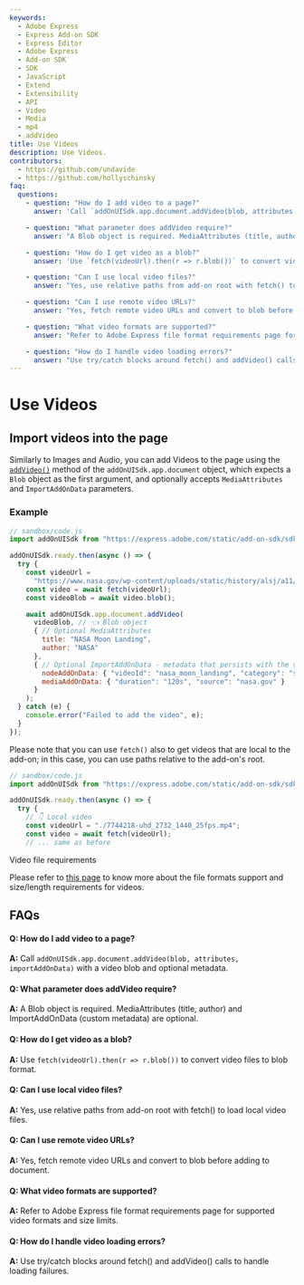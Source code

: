 ```yaml
---
keywords:
  - Adobe Express
  - Express Add-on SDK
  - Express Editor
  - Adobe Express
  - Add-on SDK
  - SDK
  - JavaScript
  - Extend
  - Extensibility
  - API
  - Video
  - Media
  - mp4
  - addVideo
title: Use Videos
description: Use Videos.
contributors:
  - https://github.com/undavide
  - https://github.com/hollyschinsky
faq:
  questions:
    - question: "How do I add video to a page?"
      answer: 'Call `addOnUISdk.app.document.addVideo(blob, attributes, importAddOnData)` with a video blob and optional metadata.'

    - question: "What parameter does addVideo require?"
      answer: "A Blob object is required. MediaAttributes (title, author) and ImportAddOnData (custom metadata) are optional."

    - question: "How do I get video as a blob?"
      answer: 'Use `fetch(videoUrl).then(r => r.blob())` to convert video files to blob format.'

    - question: "Can I use local video files?"
      answer: "Yes, use relative paths from add-on root with fetch() to load local video files."

    - question: "Can I use remote video URLs?"
      answer: "Yes, fetch remote video URLs and convert to blob before adding to document."

    - question: "What video formats are supported?"
      answer: "Refer to Adobe Express file format requirements page for supported video formats and size limits."

    - question: "How do I handle video loading errors?"
      answer: "Use try/catch blocks around fetch() and addVideo() calls to handle loading failures."
---
```


# Use Videos

## Import videos into the page

Similarly to Images and Audio, you can add Videos to the page using the [`addVideo()`](../../../references/addonsdk/app-document.md#addvideo) method of the `addOnUISdk.app.document` object, which expects a `Blob` object as the first argument, and optionally accepts `MediaAttributes` and `ImportAddOnData` parameters.

### Example

```js
// sandbox/code.js
import addOnUISdk from "https://express.adobe.com/static/add-on-sdk/sdk.js";

addOnUISdk.ready.then(async () => {
  try {
    const videoUrl =
      "https://www.nasa.gov/wp-content/uploads/static/history/alsj/a11/a11-16mm-mag-c.mp4";
    const video = await fetch(videoUrl);
    const videoBlob = await video.blob();

    await addOnUISdk.app.document.addVideo(
      videoBlob, // 👈 Blob object
      { // Optional MediaAttributes
        title: "NASA Moon Landing",
        author: "NASA"
      },
      { // Optional ImportAddOnData - metadata that persists with the video
        nodeAddOnData: { "videoId": "nasa_moon_landing", "category": "space" },
        mediaAddOnData: { "duration": "120s", "source": "nasa.gov" }
      }
    );
  } catch (e) {
    console.error("Failed to add the video", e);
  }
});
```

Please note that you can use `fetch()` also to get videos that are local to the add-on; in this case, you can use paths relative to the add-on's root.

```js
// sandbox/code.js
import addOnUISdk from "https://express.adobe.com/static/add-on-sdk/sdk.js";

addOnUISdk.ready.then(async () => {
  try {
    // 👇 Local video
    const videoUrl = "./7744218-uhd_2732_1440_25fps.mp4";
    const video = await fetch(videoUrl);
    // ... same as before
```

<InlineAlert slots="header, text" variant="info"/>

Video file requirements

Please refer to [this page](https://helpx.adobe.com/au/express/create-and-edit-videos/change-file-formats/video-quick-actions-requirements.html) to know more about the file formats support and size/length requirements for videos.

## FAQs

#### Q: How do I add video to a page?

**A:** Call `addOnUISdk.app.document.addVideo(blob, attributes, importAddOnData)` with a video blob and optional metadata.

#### Q: What parameter does addVideo require?

**A:** A Blob object is required. MediaAttributes (title, author) and ImportAddOnData (custom metadata) are optional.

#### Q: How do I get video as a blob?

**A:** Use `fetch(videoUrl).then(r => r.blob())` to convert video files to blob format.

#### Q: Can I use local video files?

**A:** Yes, use relative paths from add-on root with fetch() to load local video files.

#### Q: Can I use remote video URLs?

**A:** Yes, fetch remote video URLs and convert to blob before adding to document.

#### Q: What video formats are supported?

**A:** Refer to Adobe Express file format requirements page for supported video formats and size limits.

#### Q: How do I handle video loading errors?

**A:** Use try/catch blocks around fetch() and addVideo() calls to handle loading failures.
